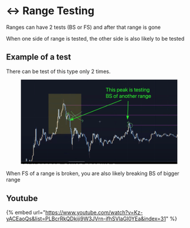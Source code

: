 # ↔ Range Testing

Ranges can have 2 tests (BS or FS) and after that range is gone

When one side of range is tested, the other side is also likely to be tested

## Example of a test

There can be test of this type only 2 times.

<figure><img src="../../.gitbook/assets/image (6) (1).png" alt=""><figcaption></figcaption></figure>

When FS of a range is broken, you are also likely breaking BS of bigger range

## Youtube

{% embed url="https://www.youtube.com/watch?v=Kz-yACEaoQs&list=PLBcrRkQDkiji9W3JVrn-ifhSVlaGI0YEa&index=31" %}
